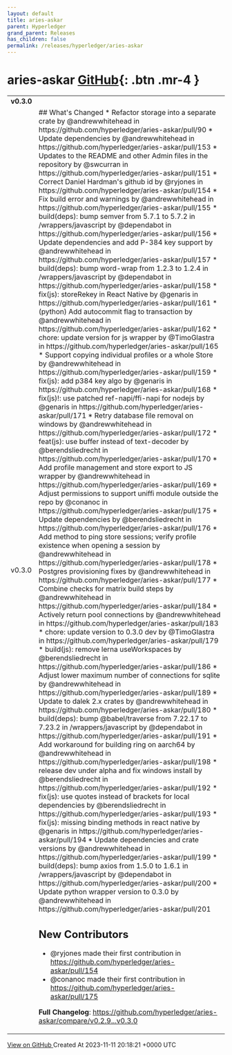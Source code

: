 ```yaml
---
layout: default
title: aries-askar
parent: Hyperledger
grand_parent: Releases
has_children: false
permalink: /releases/hyperledger/aries-askar
---
```


# aries-askar <span class="fs-3 right-align">[GitHub](https://github.com/hyperledger/aries-askar){: .btn .mr-4 }</span>


<div>
    <table>
        <tr>
            <td colspan="2">
                <b>
                    v0.3.0
                </b>
            </td>
        </tr>
        <tr>
            <td>
                <span class="chip">
                    v0.3.0
                </span>
            </td>
            <td>
                ## What's Changed
* Refactor storage into a separate crate by @andrewwhitehead in https://github.com/hyperledger/aries-askar/pull/90
* Update dependencies by @andrewwhitehead in https://github.com/hyperledger/aries-askar/pull/153
* Updates to the README and other Admin files in the repository by @swcurran in https://github.com/hyperledger/aries-askar/pull/151
* Correct Daniel Hardman's github id by @ryjones in https://github.com/hyperledger/aries-askar/pull/154
* Fix build error and warnings by @andrewwhitehead in https://github.com/hyperledger/aries-askar/pull/155
* build(deps): bump semver from 5.7.1 to 5.7.2 in /wrappers/javascript by @dependabot in https://github.com/hyperledger/aries-askar/pull/156
* Update dependencies and add P-384 key support by @andrewwhitehead in https://github.com/hyperledger/aries-askar/pull/157
* build(deps): bump word-wrap from 1.2.3 to 1.2.4 in /wrappers/javascript by @dependabot in https://github.com/hyperledger/aries-askar/pull/158
* fix(js): storeRekey in React Native by @genaris in https://github.com/hyperledger/aries-askar/pull/161
* (python) Add autocommit flag to transaction by @andrewwhitehead in https://github.com/hyperledger/aries-askar/pull/162
* chore: update version for js wrapper by @TimoGlastra in https://github.com/hyperledger/aries-askar/pull/165
* Support copying individual profiles or a whole Store by @andrewwhitehead in https://github.com/hyperledger/aries-askar/pull/159
* fix(js): add p384 key algo by @genaris in https://github.com/hyperledger/aries-askar/pull/168
* fix(js)!: use patched ref-napi/ffi-napi for nodejs by @genaris in https://github.com/hyperledger/aries-askar/pull/171
* Retry database file removal on windows by @andrewwhitehead in https://github.com/hyperledger/aries-askar/pull/172
* feat(js): use buffer instead of text-decoder by @berendsliedrecht in https://github.com/hyperledger/aries-askar/pull/170
* Add profile management and store export to JS wrapper by @andrewwhitehead in https://github.com/hyperledger/aries-askar/pull/169
* Adjust permissions to support uniffi module outside the repo by @conanoc in https://github.com/hyperledger/aries-askar/pull/175
* Update dependencies by @berendsliedrecht in https://github.com/hyperledger/aries-askar/pull/176
* Add method to ping store sessions; verify profile existence when opening a session by @andrewwhitehead in https://github.com/hyperledger/aries-askar/pull/178
* Postgres provisioning fixes by @andrewwhitehead in https://github.com/hyperledger/aries-askar/pull/177
* Combine checks for matrix build steps by @andrewwhitehead in https://github.com/hyperledger/aries-askar/pull/184
* Actively return pool connections by @andrewwhitehead in https://github.com/hyperledger/aries-askar/pull/183
* chore: update version to 0.3.0 dev by @TimoGlastra in https://github.com/hyperledger/aries-askar/pull/179
* build(js): remove lerna useWorkspaces by @berendsliedrecht in https://github.com/hyperledger/aries-askar/pull/186
* Adjust lower maximum number of connections for sqlite by @andrewwhitehead in https://github.com/hyperledger/aries-askar/pull/189
* Update to dalek 2.x crates by @andrewwhitehead in https://github.com/hyperledger/aries-askar/pull/180
* build(deps): bump @babel/traverse from 7.22.17 to 7.23.2 in /wrappers/javascript by @dependabot in https://github.com/hyperledger/aries-askar/pull/191
* Add workaround for building ring on aarch64 by @andrewwhitehead in https://github.com/hyperledger/aries-askar/pull/198
* release dev under alpha and fix windows install by @berendsliedrecht in https://github.com/hyperledger/aries-askar/pull/192
* fix(js): use quotes instead of brackets for local dependencies by @berendsliedrecht in https://github.com/hyperledger/aries-askar/pull/193
* fix(js): missing binding methods in react native by @genaris in https://github.com/hyperledger/aries-askar/pull/194
* Update dependencies and crate versions by @andrewwhitehead in https://github.com/hyperledger/aries-askar/pull/199
* build(deps): bump axios from 1.5.0 to 1.6.1 in /wrappers/javascript by @dependabot in https://github.com/hyperledger/aries-askar/pull/200
* Update python wrapper version to 0.3.0 by @andrewwhitehead in https://github.com/hyperledger/aries-askar/pull/201

## New Contributors
* @ryjones made their first contribution in https://github.com/hyperledger/aries-askar/pull/154
* @conanoc made their first contribution in https://github.com/hyperledger/aries-askar/pull/175

**Full Changelog**: https://github.com/hyperledger/aries-askar/compare/v0.2.9...v0.3.0
            </td>
        </tr>
    </table>
    <a href="https://github.com/hyperledger/aries-askar/releases/tag/v0.3.0" class=".btn">
        View on GitHub
    </a>
    <span class="right-align">
        Created At 2023-11-11 20:18:21 +0000 UTC
    </span>
</div>

